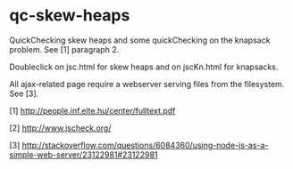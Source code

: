 # qc-skew-heaps
QuickChecking skew heaps and some quickChecking on the knapsack problem. See [1] paragraph 2.

Doubleclick on jsc.html for skew heaps and on jscKn.html for knapsacks.

All ajax-related page require a webserver serving files from the filesystem. See [3].

[1] http://people.inf.elte.hu/center/fulltext.pdf

[2] http://www.jscheck.org/

[3] http://stackoverflow.com/questions/6084360/using-node-js-as-a-simple-web-server/23122981#23122981

